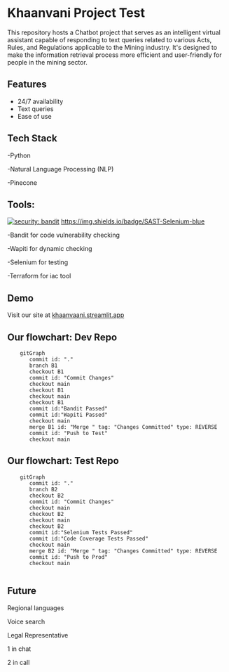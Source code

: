 
# Khaanvani Project Test 

This repository hosts a Chatbot project that serves as an intelligent virtual assistant capable of responding to text queries related to various Acts, Rules, and Regulations applicable to the Mining industry. It's designed to make the information retrieval process more efficient and user-friendly for people in the mining sector.
## Features

- 24/7 availability
- Text queries
- Ease of use


## Tech Stack

-Python

-Natural Language Processing (NLP)

-Pinecone

## Tools:
[![security: bandit](https://img.shields.io/badge/security-bandit-yellow.svg)](https://github.com/PyCQA/bandit)
https://img.shields.io/badge/SAST-Selenium-blue

-Bandit for code vulnerability checking

-Wapiti for dynamic checking

-Selenium for testing

-Terraform for iac tool

## Demo
Visit our site at [khaanvaani.streamlit.app](https://khaanvaani.streamlit.app/)



## Our flowchart: Dev Repo
```mermaid
    gitGraph
       commit id: "."
       branch B1
       checkout B1
       commit id: "Commit Changes"
       checkout main
       checkout B1
       checkout main
       checkout B1
       commit id:"Bandit Passed"
       commit id:"Wapiti Passed"
       checkout main
       merge B1 id: "Merge " tag: "Changes Committed" type: REVERSE
       commit id: "Push to Test"
       checkout main

```

## Our flowchart: Test Repo
```mermaid
    gitGraph
       commit id: "."
       branch B2
       checkout B2
       commit id: "Commit Changes"
       checkout main
       checkout B2
       checkout main
       checkout B2
       commit id:"Selenium Tests Passed"
       commit id:"Code Coverage Tests Passed"
       checkout main
       merge B2 id: "Merge " tag: "Changes Committed" type: REVERSE
       commit id: "Push to Prod"
       checkout main
    
```
## Future

Regional languages

Voice search

Legal Representative

1 in chat

2 in call

